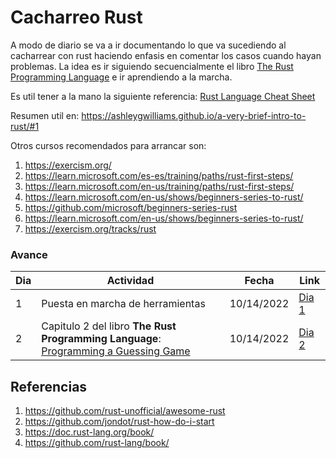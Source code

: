# Cacharreo Rust

A modo de diario se va a ir documentando lo que va sucediendo al cacharrear con rust haciendo enfasis en comentar los casos cuando hayan problemas. La idea es ir siguiendo secuencialmente el libro [The Rust Programming Language](https://doc.rust-lang.org/book/title-page.html) e ir aprendiendo a la marcha. 

Es util tener a la mano la siguiente referencia: [Rust Language Cheat Sheet](https://cheats.rs/)

Resumen util en: https://ashleygwilliams.github.io/a-very-brief-intro-to-rust/#1




Otros cursos recomendados para arrancar son:
1. https://exercism.org/
2. https://learn.microsoft.com/es-es/training/paths/rust-first-steps/
3. https://learn.microsoft.com/en-us/training/paths/rust-first-steps/
4. https://learn.microsoft.com/en-us/shows/beginners-series-to-rust/
5. https://github.com/microsoft/beginners-series-rust
6. https://learn.microsoft.com/en-us/shows/beginners-series-to-rust/
7. https://exercism.org/tracks/rust
   

### Avance

|Dia|Actividad|Fecha|Link|
|---|---|---|---|
|1|Puesta en marcha de herramientas|10/14/2022|[Dia 1](./dia1/)|
|2|Capitulo 2 del libro **The Rust Programming Language**: [Programming a Guessing Game](https://doc.rust-lang.org/book/ch02-00-guessing-game-tutorial.html)|10/14/2022|[Dia 2](./dia2/)|

## Referencias

1. https://github.com/rust-unofficial/awesome-rust
2. https://github.com/jondot/rust-how-do-i-start
3. https://doc.rust-lang.org/book/
4. https://github.com/rust-lang/book/
